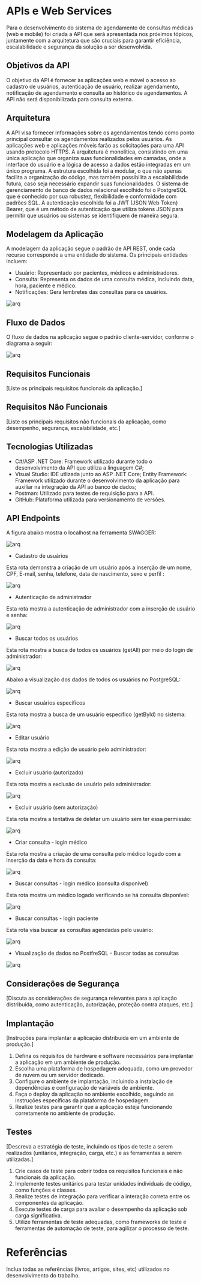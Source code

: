# APIs e Web Services

Para o desenvolvimento do sistema de agendamento de consultas médicas (web e mobile) foi criada a API que será apresentada nos próximos tópicos, juntamente com a arquitetura que são cruciais para garantir eficiência, escalabilidade e segurança da solução a ser desenvolvida.


## Objetivos da API

O objetivo da API é fornecer às aplicações web e móvel o acesso ao cadastro de usuários, autenticação de usuário, realizar agendamento, notificação de agendamento e consulta ao histórico de agendamentos. A API não será disponibilizada para consulta externa.


## Arquitetura

A API visa fornecer informações sobre os agendamentos tendo como ponto principal consultar os agendamentos realizados pelos usuários. As aplicações web e aplicações móveis farão as solicitações para uma API usando protocolo HTTPS. A arquitetura é monolítica, consistindo em uma única aplicação que organiza suas funcionalidades em camadas, onde a interface do usuário e a lógica de acesso a dados estão integradas em um único programa. A estrutura escolhida foi a modular, o que não apenas facilita a organização do código, mas também possibilita a escalabilidade futura, caso seja necessário expandir suas funcionalidades. O sistema de gerenciamento de banco de dados relacional escolhido foi o PostgreSQL que é conhecido por sua robustez, flexibilidade e conformidade com padrões SQL. A autenticação escolhida foi a JWT (JSON Web Token) Bearer, que é um método de autenticação que utiliza tokens JSON para permitir que usuários ou sistemas se identifiquem de maneira segura.


## Modelagem da Aplicação

A modelagem da aplicação segue o padrão de API REST, onde cada recurso corresponde a uma entidade do sistema. Os principais entidades incluem:
- Usuário: Representado por pacientes, médicos e administradores.
- Consulta: Representa os dados de uma consulta médica, incluindo data, hora, paciente e médico.
- Notificações: Gera lembretes das consultas para os usuários.

![arq](https://github.com/ICEI-PUC-Minas-PMV-SI/pmv-si-2024-2-pe6-t2-g07-agendamento-consulta-medica/blob/8004c54f34a4b2363cf38b6d5dfa3e2dcbfc734a/docs/img/Diagrama%20de%20Classe%20-%20Consulta%20F%C3%A1cil.png)

## Fluxo de Dados

O fluxo de dados na aplicação segue o padrão cliente-servidor, conforme o diagrama a seguir:

![arq](https://github.com/ICEI-PUC-Minas-PMV-SI/pmv-si-2024-2-pe6-t2-g07-agendamento-consulta-medica/blob/763279f5990374584b32c9d5c1b20200afbf066e/docs/img/Diagrama%20de%20fluxo%20de%20dados%20-%20Consulta%20F%C3%A1cil.png)

## Requisitos Funcionais

[Liste os principais requisitos funcionais da aplicação.]

## Requisitos Não Funcionais

[Liste os principais requisitos não funcionais da aplicação, como desempenho, segurança, escalabilidade, etc.]

## Tecnologias Utilizadas

- C#/ASP .NET Core: Framework utilizado durante todo o desenvolvimento da API que utiliza a linguagem C#;
- Visual Studio: IDE utlizada junto ao ASP .NET Core;
Entity Framework: Framework utilizado durante o desenvolvimento da aplicação para auxiliar na integração da API ao banco de dados;
- Postman: Utilizado para testes de requisição para a API.
- GitHub: Plataforma utilizada para versionamento de versões.

## API Endpoints

A figura abaixo mostra o localhost na ferramenta SWAGGER:

![arq](https://github.com/ICEI-PUC-Minas-PMV-SI/pmv-si-2024-2-pe6-t2-g07-agendamento-consulta-medica/blob/9f22fc97edd9c10d673d55c09decf7d674df7a38/docs/img/Swagger.PNG)

- Cadastro de usuários

Esta rota demonstra a criação de um usuário após a inserção de um nome, CPF, E-mail, senha, telefone, data de nascimento, sexo e perfil :

![arq](https://github.com/ICEI-PUC-Minas-PMV-SI/pmv-si-2024-2-pe6-t2-g07-agendamento-consulta-medica/blob/85c0270fa59a4a344490fbf65757de238060b5fd/docs/img/Criar%20usu%C3%A1rio%20login%20administrador.PNG)

- Autenticação de administrador

Esta rota mostra a autenticação de administrador com a inserção de usuário e senha:

![arq](https://github.com/ICEI-PUC-Minas-PMV-SI/pmv-si-2024-2-pe6-t2-g07-agendamento-consulta-medica/blob/07a6c7da4401ef566d711cb8d28193a0bf4116df/docs/img/Autenticar%20administrador%20token.PNG)

- Buscar todos os usuários

Esta rota mostra a busca de todos os usuários (getAll) por meio do login de administrador:

![arq](https://github.com/ICEI-PUC-Minas-PMV-SI/pmv-si-2024-2-pe6-t2-g07-agendamento-consulta-medica/blob/8277f278a18bef0d52aef511d1a9b559b4155ee9/docs/img/Buscar%20usu%C3%A1rios%20login%20administrador.PNG)

Abaixo a visualização dos dados de todos os usuários no PostgreSQL:

![arq](https://github.com/ICEI-PUC-Minas-PMV-SI/pmv-si-2024-2-pe6-t2-g07-agendamento-consulta-medica/blob/7584b290b9bbaf40e41ca5e8460e51d25310c3bf/docs/img/Visualiza%C3%A7%C3%A3o%20dos%20dados%20no%20Postgre%20-%20Buscar%20todos%20os%20usu%C3%A1rios.PNG)


- Buscar usuários específicos

Esta rota mostra a busca de um usuário específico (getByld) no sistema:

![arq](https://github.com/ICEI-PUC-Minas-PMV-SI/pmv-si-2024-2-pe6-t2-g07-agendamento-consulta-medica/blob/66afc0a4a23b7c7364764c0896e2d5d4ae393926/docs/img/Buscar%20usu%C3%A1rios%20espec%C3%ADfico%20login%20administrador.PNG)

- Editar usuário

Esta rota mostra a edição de usuário pelo administrador:

![arq](https://github.com/ICEI-PUC-Minas-PMV-SI/pmv-si-2024-2-pe6-t2-g07-agendamento-consulta-medica/blob/e89b6fa1e9775e508423febe64c16c004fcec773/docs/img/Editar%20usu%C3%A1rio%20login%20administrador.PNG)

- Excluir usuário (autorizado)

Esta rota mostra a exclusão de usuário pelo administrador:

![arq](https://github.com/ICEI-PUC-Minas-PMV-SI/pmv-si-2024-2-pe6-t2-g07-agendamento-consulta-medica/blob/d63119dcca9b5e0bde92753df89cb0ed1c65b177/docs/img/Exclus%C3%A3o%20usu%C3%A1rio%20login%20administrador.PNG)

- Excluir usuário (sem autorização)

Esta rota mostra a tentativa de deletar um usuário sem ter essa permissão:

![arq](https://github.com/ICEI-PUC-Minas-PMV-SI/pmv-si-2024-2-pe6-t2-g07-agendamento-consulta-medica/blob/df4e71db6c06f4e65090eca85a0c09514aebcdee/docs/img/Fazer%20uma%20opera%C3%A7%C3%A3o%20de%20exclus%C3%A3o%20de%20usu%C3%A1rio%20sem%20estar%20autorizado.PNG)

- Criar consulta - login médico

Esta rota mostra a criação de uma consulta pelo médico logado com a inserção da data e hora da consulta:

![arq](https://github.com/ICEI-PUC-Minas-PMV-SI/pmv-si-2024-2-pe6-t2-g07-agendamento-consulta-medica/blob/33eb92ab172cb3e80b55bdf8df22c6b7d8b080d6/docs/img/Criar%20consulta%20login%20m%C3%A9dico%20Aline.PNG)

- Buscar consultas - login médico (consulta disponível)

Esta rota mostra um médico logado verificando se há consulta disponível:

![arq](https://github.com/ICEI-PUC-Minas-PMV-SI/pmv-si-2024-2-pe6-t2-g07-agendamento-consulta-medica/blob/a1061e978835e994ee9a5a0cbdf06b42c56638a7/docs/img/Buscar%20consultas%20login%20medico%20Aline%20-%20consulta%20dispon%C3%ADvel.PNG)

- Buscar consultas - login paciente

Esta rota visa buscar as consultas agendadas pelo usuário:

![arq](https://github.com/ICEI-PUC-Minas-PMV-SI/pmv-si-2024-2-pe6-t2-g07-agendamento-consulta-medica/blob/a1061e978835e994ee9a5a0cbdf06b42c56638a7/docs/img/Buscar%20consultas%20login%20paciente%20Ana.PNG)

- Visualização de dados no PostfreSQL - Buscar todas as consultas

![arq](https://github.com/ICEI-PUC-Minas-PMV-SI/pmv-si-2024-2-pe6-t2-g07-agendamento-consulta-medica/blob/7584b290b9bbaf40e41ca5e8460e51d25310c3bf/docs/img/Visualiza%C3%A7%C3%A3o%20dos%20dados%20no%20Postgre%20-%20Buscar%20todas%20as%20consultas.PNG)


## Considerações de Segurança

[Discuta as considerações de segurança relevantes para a aplicação distribuída, como autenticação, autorização, proteção contra ataques, etc.]

## Implantação

[Instruções para implantar a aplicação distribuída em um ambiente de produção.]

1. Defina os requisitos de hardware e software necessários para implantar a aplicação em um ambiente de produção.
2. Escolha uma plataforma de hospedagem adequada, como um provedor de nuvem ou um servidor dedicado.
3. Configure o ambiente de implantação, incluindo a instalação de dependências e configuração de variáveis de ambiente.
4. Faça o deploy da aplicação no ambiente escolhido, seguindo as instruções específicas da plataforma de hospedagem.
5. Realize testes para garantir que a aplicação esteja funcionando corretamente no ambiente de produção.

## Testes

[Descreva a estratégia de teste, incluindo os tipos de teste a serem realizados (unitários, integração, carga, etc.) e as ferramentas a serem utilizadas.]

1. Crie casos de teste para cobrir todos os requisitos funcionais e não funcionais da aplicação.
2. Implemente testes unitários para testar unidades individuais de código, como funções e classes.
3. Realize testes de integração para verificar a interação correta entre os componentes da aplicação.
4. Execute testes de carga para avaliar o desempenho da aplicação sob carga significativa.
5. Utilize ferramentas de teste adequadas, como frameworks de teste e ferramentas de automação de teste, para agilizar o processo de teste.

# Referências

Inclua todas as referências (livros, artigos, sites, etc) utilizados no desenvolvimento do trabalho.
